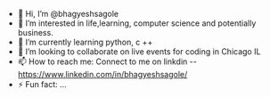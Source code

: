 - 👋 Hi, I’m @bhagyeshsagole
- 👀 I’m interested in life,learning, computer science and potentially business.
- 🌱 I’m currently learning python, c ++
- 💞️ I’m looking to collaborate on live events for coding in Chicago IL
- 📫 How to reach me: Connect to me on linkdin -- https://www.linkedin.com/in/bhagyeshsagole/
- ⚡ Fun fact: ...

<!---
bhagyeshsagole/bhagyeshsagole is a ✨ special ✨ repository because its `README.md` (this file) appears on your GitHub profile.
You can click the Preview link to take a look at your changes.
--->
